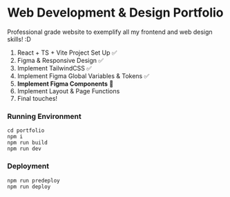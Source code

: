# Web Development & Design Portfolio

Professional grade website to exemplify all my frontend and web design skills! :D 

1. React + TS + Vite Project Set Up ✅
2. Figma & Responsive Design ✅
3. Implement TailwindCSS ✅
3. Implement Figma Global Variables & Tokens ✅
4. **Implement Figma Components** 📌
5. Implement Layout & Page Functions
6. Final touches!

### Running Environment
```
cd portfolio
npm i
npm run build
npm run dev
```
### Deployment
```
npm run predeploy
npm run deploy
```
